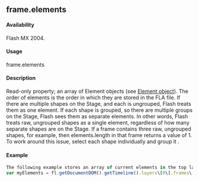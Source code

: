 ## frame.elements

#### Availability

Flash MX 2004.

#### Usage

frame.elements

#### Description

Read-only property; an array of Element objects (see [Element object](#!AdobeDocs/developers-animatesdk-docs/master/Element_object/element_summary.md)). The order of elements is the order in which they are stored in the FLA file. If there are multiple shapes on the Stage, and each is ungrouped, Flash treats them as one element. If each shape is grouped, so there are multiple groups on the Stage, Flash sees them as separate elements. In other words, Flash treats raw, ungrouped shapes as a single element, regardless of how many separate shapes are on the Stage. If a frame contains three raw, ungrouped shapes, for example, then elements.length in that frame returns a value of 1. To work around this issue, select each shape individually and group it .

#### Example

```javascript
The following example stores an array of current elements in the top layer, first frame in the myElements variable:
var myElements = fl.getDocumentDOM().getTimeline().layers\[0\].frames\[0\].elements;

```